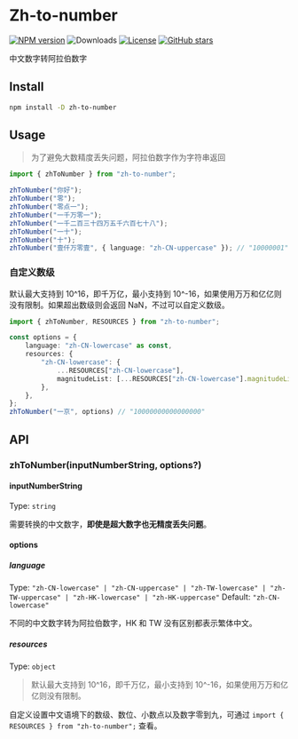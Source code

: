 # Zh-to-number

[![NPM version](https://img.shields.io/npm/v/zh-to-number)](https://www.npmjs.com/package/zh-to-number)
![Downloads](https://img.shields.io/npm/dw/zh-to-number)
[![License](https://img.shields.io/npm/l/zh-to-number)](https://github.com/condorheroblog/number-zh/blob/main/LICENSE)
[![GitHub stars](https://img.shields.io/github/stars/condorheroblog/number-zh)](https://github.com/condorheroblog/number-zh/blob/main/packages/zh-to-number)

中文数字转阿拉伯数字

## Install

```bash
npm install -D zh-to-number
```

## Usage

> 为了避免大数精度丢失问题，阿拉伯数字作为字符串返回

```ts
import { zhToNumber } from "zh-to-number";

zhToNumber("你好");																				// NaN
zhToNumber("零");																					// "0"
zhToNumber("零点一");																			// "0.1"
zhToNumber("一千万零一");																	 // "10000001"
zhToNumber("一千二百三十四万五千六百七十八");									 // "12345678"
zhToNumber("一十");																				// "10"
zhToNumber("十");																					// "10"
zhToNumber("壹仟万零壹", { language: "zh-CN-uppercase" }); // "10000001"
```


### 自定义数级

默认最大支持到 10^16，即千万亿，最小支持到 10^-16，如果使用万万和亿亿则没有限制。如果超出数级则会返回 NaN，不过可以自定义数级。

```ts
import { zhToNumber, RESOURCES } from "zh-to-number";

const options = {
	language: "zh-CN-lowercase" as const,
	resources: {
		"zh-CN-lowercase": {
			...RESOURCES["zh-CN-lowercase"],
			magnitudeList: [...RESOURCES["zh-CN-lowercase"].magnitudeList, "京"],
		},
	},
};
zhToNumber("一京", options) // "10000000000000000"
```

## API

### zhToNumber(inputNumberString, options?)

#### inputNumberString

Type: `string`

需要转换的中文数字，**即使是超大数字也无精度丢失问题**。

#### options

##### language

Type: `"zh-CN-lowercase" | "zh-CN-uppercase" | "zh-TW-lowercase" | "zh-TW-uppercase" | "zh-HK-lowercase" | "zh-HK-uppercase"`
Default: `"zh-CN-lowercase"`

不同的中文数字转为阿拉伯数字，HK 和 TW 没有区别都表示繁体中文。

##### resources

Type: `object`

> 默认最大支持到 10^16，即千万亿，最小支持到 10^-16，如果使用万万和亿亿则没有限制。

自定义设置中文语境下的数级、数位、小数点以及数字零到九，可通过 `import { RESOURCES } from "zh-to-number";` 查看。
